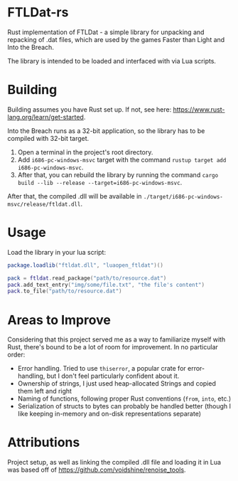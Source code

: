 # FTLDat-rs

Rust implementation of FTLDat - a simple library for unpacking and repacking of .dat files, which are used
by the games Faster than Light and Into the Breach.

The library is intended to be loaded and interfaced with via Lua scripts.


# Building

Building assumes you have Rust set up. If not, see here: https://www.rust-lang.org/learn/get-started.

Into the Breach runs as a 32-bit application, so the library has to be compiled with 32-bit target.

1. Open a terminal in the project's root directory.
2. Add `i686-pc-windows-msvc` target with the command `rustup target add i686-pc-windows-msvc`.
3. After that, you can rebuild the library by running the command `cargo build --lib --release --target=i686-pc-windows-msvc`.

After that, the compiled .dll will be available in `./target/i686-pc-windows-msvc/release/ftldat.dll`.


# Usage

Load the library in your lua script:

```lua
package.loadlib("ftldat.dll", "luaopen_ftldat")()

pack = ftldat.read_package("path/to/resource.dat")
pack.add_text_entry("img/some/file.txt", "the file's content")
pack.to_file("path/to/resource.dat")
```

# Areas to Improve

Considering that this project served me as a way to familiarize myself with Rust, there's bound to be a lot of room for
improvement. In no particular order:
- Error handling. Tried to use `thiserror`, a popular crate for error-handling, but I don't feel particularly confident about it.
- Ownership of strings, I just used heap-allocated Strings and copied them left and right
- Naming of functions, following proper Rust conventions (`from`, `into`, etc.)
- Serialization of structs to bytes can probably be handled better (though I like keeping in-memory and on-disk representations separate)

# Attributions

Project setup, as well as linking the compiled .dll file and loading it in Lua was based off of https://github.com/voidshine/renoise_tools. 
